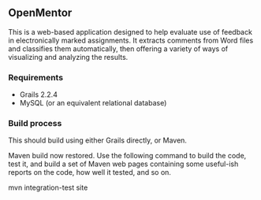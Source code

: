 ## OpenMentor

This is a web-based application designed to help evaluate use of feedback in 
electronically marked assignments. It extracts comments from Word files and 
classifies them automatically, then offering a variety of ways of visualizing
and analyzing the results.

### Requirements

 * Grails 2.2.4
 * MySQL (or an equivalent relational database)

### Build process

This should build using either Grails directly, or Maven. 

Maven build now restored. Use the following command to build the code, test
it, and build a set of Maven web pages containing some useful-ish reports
on the code, how well it tested, and so on. 

 mvn integration-test site